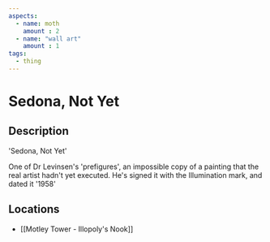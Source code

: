 ```yaml
---
aspects: 
  - name: moth
    amount : 2
  - name: "wall art"
    amount : 1
tags:
  - thing
---
```


# Sedona, Not Yet

## Description
'Sedona, Not Yet'

One of Dr Levinsen's 'prefigures', an impossible copy of a painting that the real artist hadn't yet executed. He's signed it with the Illumination mark, and dated it '1958'
## Locations
- [[Motley Tower - Illopoly's Nook]]